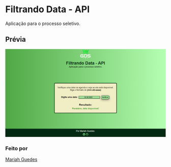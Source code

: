 # Filtrando Data - API
Aplicação para o processo seletivo.

## Prévia
![screenshot](/img/preview.png?raw=true "screenshot")

### Feito por
[Mariah Guedes](https://www.linkedin.com/in/mariah-guedes)
